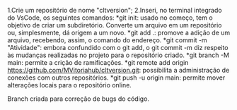 1.Crie um repositório de nome "cltversion";
2.Inseri, no terminal integrado do VsCode, os seguintes comandos:
*git init: usado no começo, tem o objetivo de criar um subdiretório. Converte um arquivo em um repositório ou, simplesmente, dá origem a um novo.
*git add .: promove a adição de um arquivo, recebendo, assim, o comando do endereço.
*git commit -m "Atividade": embora confundido com o git add, o git commit -m diz respeito às mudanças realizadas no projeto para o repositório criado.
*git branch -M main: permite a crição de ramificações.
*git remote add origin https://github.com/MVitoriahub/cltversion.git: possibilita a administração de conexões com outros repositórios.
*git push -u origin main: permite mover alterações locais para o repositório online.

Branch criada para correção de bugs do código.
